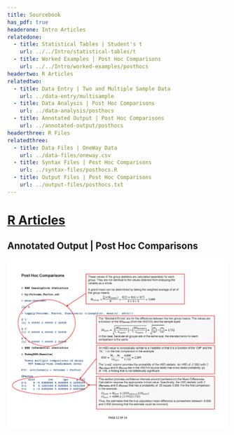 ```yaml
---
title: Sourcebook
has_pdf: true
headerone: Intro Articles
relatedone:
  - title: Statistical Tables | Student's t
    url: ../../Intro/statistical-tables/t
  - title: Worked Examples | Post Hoc Comparisons
    url: ../../Intro/worked-examples/posthocs
headertwo: R Articles
relatedtwo:
  - title: Data Entry | Two and Multiple Sample Data
    url: ../data-entry/multisample
  - title: Data Analysis | Post Hoc Comparisons
    url: ../data-analysis/posthocs
  - title: Annotated Output | Post Hoc Comparisons
    url: ../annotated-output/posthocs
headerthree: R Files
relatedthree:
  - title: Data Files | OneWay Data
    url: ../data-files/oneway.csv
  - title: Syntax Files | Post Hoc Comparisons
    url: ../syntax-files/posthocs.R
  - title: Output Files | Post Hoc Comparisons
    url: ../output-files/posthocs.txt
---
```


# [R Articles](../index.md)

## Annotated Output | Post Hoc Comparisons

<p align="center"><kbd><img src="posthocs.png"></kbd></p>
